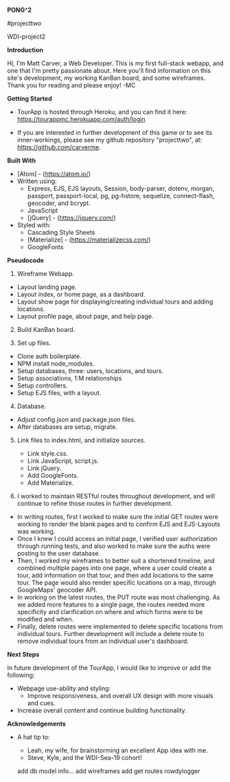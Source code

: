 **PONG^2**

#projecttwo

WDI-project2

**Introduction**

Hi, I'm Matt Carver, a Web Developer.  This is my first full-stack webapp, and one that I'm pretty passionate about.  Here you'll find information on this site's development, my working KanBan board, and some wireframes.  Thank you for reading and please enjoy!  -MC

**Getting Started**
- TourApp is hosted through Heroku, and you can find it here: https://tourappmc.herokuapp.com/auth/login

- If you are interested in further development of this game or to see its inner-workings, please see my github repository "projecttwo", at: https://github.com/carverme.

**Built With**
- [Atom] - (https://atom.io/)
- Written using:
    - Express, EJS, EJS layouts, Session, body-parser, dotenv, morgan, passport, passport-local, pg, pg-hstore, sequelize, connect-flash, geocoder, and bcrypt.
    - JavaScript
    - [jQuery] - (https://jquery.com/)
- Styled with:
    - Cascading Style Sheets
    - [Materialize] - (https://materializecss.com/)
    - GoogleFonts

**Pseudocode**
1. Wireframe Webapp.
  - Layout landing page.
  - Layout index, or home page, as a dashboard.
  - Layout show page for displaying/creating individual tours and adding locations.
  - Layout profile page, about page, and help page.

2. Build KanBan board.

3. Set up files.
  - Clone auth boilerplate.
  - NPM install node_modules.
  - Setup databases, three: users, locations, and tours.
  - Setup associations, 1:M relationships
  - Setup controllers.
  - Setup EJS files, with a layout.

4. Database.
  - Adjust config.json and package.json files.
  - After databases are setup, migrate.

5. Link files to index.html, and initialize sources.
      - Link style.css.
      - Link JavaScript, script.js.
      - Link jQuery.
      - Add GoogleFonts.
      - Add Materialize.

6. I worked to maintain RESTful routes throughout development, and will continue to refine those routes in further development.
  - In writing routes, first I worked to make sure the initial GET routes were working to render the blank pages and to confirm EJS and EJS-Layouts was working.
  - Once I knew I could access an initial page, I verified user authorization through running tests, and also worked to make sure the auths were posting to the user database.
  - Then, I worked my wireframes to better suit a shortened timeline, and combined multiple pages into one page, where a user could create a tour, add information on that tour, and then add locations to the same tour.  The page would also render specific locations on a map, through GoogleMaps' geocoder API.
  - In working on the latest routes, the PUT route was most challenging.  As we added more features to a single page, the routes needed more specificity and clarification on where and which forms were to be modified and when.
  - Finally, delete routes were implemented to delete specific locations from individual tours.  Further development will include a delete route to remove individual tours from an individual user's dashboard.

**Next Steps**

In future development of the TourApp, I would like to improve or add the following:

- Webpage use-ability and styling:
  - Improve responsiveness, and overall UX design with more visuals and cues.
- Increase overall content and continue building functionality.

**Acknowledgements**

- A hat tip to:
  - Leah, my wife, for brainstorming an excellent App idea with me.
  - Steve, Kyle, and the WDI-Sea-19 cohort!


  add db model info...
  add wireframes
  add get routes rowdylogger
